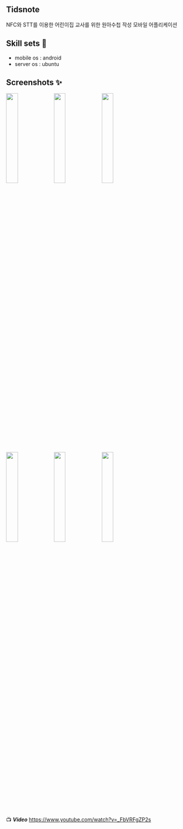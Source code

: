 ## Tidsnote

NFC와 STT를 이용한 어린이집 교사를 위한 원아수첩 작성 모바일 어플리케이션



## Skill sets :art:

- mobile os : android
- server os : ubuntu



## Screenshots :sparkles:

<div>
<img src="https://user-images.githubusercontent.com/20367043/70742381-bfca6600-1d60-11ea-9177-53a673a2aa70.png" width="25%"></img>
<img src = "https://user-images.githubusercontent.com/20367043/70743169-8eeb3080-1d62-11ea-93cf-abd423e42df2.png" width="25%"></img>
<img src = "https://user-images.githubusercontent.com/20367043/70743302-d5408f80-1d62-11ea-8ac5-03a1b2bd16a1.png" width = "25%"></img>
</div>
<div>
<img src = "https://user-images.githubusercontent.com/20367043/70744433-0c17a500-1d65-11ea-916e-f1eaba0b1a3c.png" width="25%"></img>
<img src = "https://user-images.githubusercontent.com/20367043/70744487-22256580-1d65-11ea-9f13-5fb83a0d94c6.png" width = "25%"></img>
<img src="https://user-images.githubusercontent.com/20367043/70744165-83990480-1d64-11ea-97aa-12514d004d37.png" width="25%"></img>

</div>

:tv: ***Video***
https://www.youtube.com/watch?v=_FbVRFgZP2s
